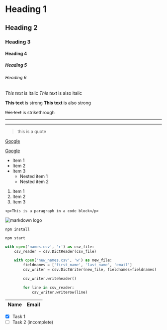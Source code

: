 <!-- Headings -->

# Heading 1
## Heading 2
### Heading 3
#### Heading 4
##### Heading 5
###### Heading 6

<!-- Italics -->
*This text* is italic
_This text_ is also italic

<!-- Strong -->
**This text** is strong
__This text__ is also strong

<!-- Strikethrough -->
~~this text~~ is strikethrough

<!-- Horizontal Line -->
---
___


<!-- Blockquote -->
> this is a quote

<!-- Links -->
[Google](http://www.google.com)

[Google](http://www.google.com "Google")

<!-- UL -->
* Item 1
* Item 2
* Item 3
  * Nested item 1
  * Nested item 2


<!-- OL -->
1. Item 1
1. Item 2
1. Item 3

<!-- Inline code block -->
`<p>This is a paragraph in a code block</p>`

<!-- Images -->
![markdown logo](https://markdown-here.com/img/icon256.png)



<!-- Github Markdown -->

<!-- Github code blocks -->
```
npm install

npm start
```

```python
with open('names.csv', 'r') as csv_file:
    csv_reader = csv.DictReader(csv_file)

    with open('new_names.csv', 'w') as new_file:
        fieldnames = ['first_name', 'last_name', 'email']
        csv_writer = csv.DictWriter(new_file, fieldnames=fieldnames)

        csv_writer.writeheader()

        for line in csv_reader:
            csv_writer.writerow(line)

```

<!-- Table -->
| Name| Email|
|-----|------|



<!-- Task lists -->
* [x] Task 1
* [ ] Task 2 (incomplete)
